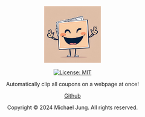 <div align="center" id="readme-header">

<img src="./public/imgs/coupon-clipper-logo.jpg" alt="logo" width="150" />

<br>

[![License: MIT](https://img.shields.io/badge/License-MIT-yellow.svg)](https://opensource.org/licenses/MIT)

Automatically clip all coupons on a webpage at once!

[Github](https://github.com/michaelhjung/coupon-clipper-chrome-ext)

<!-- &nbsp;•&nbsp; -->

<!-- **[Link](https://chromewebstore.google.com/detail/...)** -->

Copyright © 2024 Michael Jung. All rights reserved.

</div>
